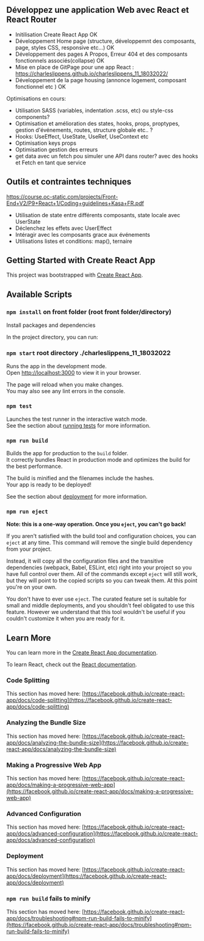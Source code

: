 ## Développez une application Web avec React et React Router


- Initilisation Create React App OK
- Développement Home page (structure, développemnt des composants, page, styles CSS, responsive etc...) OK
- Développement des pages A Propos, Erreur 404 et des composants fonctionnels associés(collapse) OK
- Mise en place de GitPage pour une app React : https://charleslippens.github.io/charleslippens_11_18032022/
- Développement de la page housing (annonce logement, composant fonctionnel etc ) OK

Optimisations en cours:
- Utilisation SASS (variables, indentation .scss, etc) ou style-css components?
- Optimisation et amélioration des states, hooks, props, proptypes, gestion d'événements, routes, structure globale etc.. ?
- Hooks: UseEffect, UseState, UseRef, UseContext etc
- Optimisation keys props
- Optimisation gestion des erreurs 
- get data avec un fetch pou simuler une API dans router? avec des hooks et Fetch en tant que service


##  Outils et contraintes techniques

https://course.oc-static.com/projects/Front-End+V2/P9+React+1/Coding+guidelines+Kasa+FR.pdf

- Utilisation de state entre différents composants, state locale avec UserState
- Déclenchez les effets avec UserEffect
- Intéragir avec les composants grace aux événements
- Utilisations listes et conditions: map(), ternaire

##  Getting Started with Create React App

This project was bootstrapped with [Create React App](https://github.com/facebook/create-react-app).

## Available Scripts

### `npm install` on front folder (root front folder/directory)

Install packages and dependencies

In the project directory, you can run:

### `npm start` root directory ./charleslippens_11_18032022

Runs the app in the development mode.\
Open [http://localhost:3000](http://localhost:3000) to view it in your browser.

The page will reload when you make changes.\
You may also see any lint errors in the console.

### `npm test`

Launches the test runner in the interactive watch mode.\
See the section about [running tests](https://facebook.github.io/create-react-app/docs/running-tests) for more information.

### `npm run build`

Builds the app for production to the `build` folder.\
It correctly bundles React in production mode and optimizes the build for the best performance.

The build is minified and the filenames include the hashes.\
Your app is ready to be deployed!

See the section about [deployment](https://facebook.github.io/create-react-app/docs/deployment) for more information.

### `npm run eject`

**Note: this is a one-way operation. Once you `eject`, you can't go back!**

If you aren't satisfied with the build tool and configuration choices, you can `eject` at any time. This command will remove the single build dependency from your project.

Instead, it will copy all the configuration files and the transitive dependencies (webpack, Babel, ESLint, etc) right into your project so you have full control over them. All of the commands except `eject` will still work, but they will point to the copied scripts so you can tweak them. At this point you're on your own.

You don't have to ever use `eject`. The curated feature set is suitable for small and middle deployments, and you shouldn't feel obligated to use this feature. However we understand that this tool wouldn't be useful if you couldn't customize it when you are ready for it.

## Learn More

You can learn more in the [Create React App documentation](https://facebook.github.io/create-react-app/docs/getting-started).

To learn React, check out the [React documentation](https://reactjs.org/).

### Code Splitting

This section has moved here: [https://facebook.github.io/create-react-app/docs/code-splitting](https://facebook.github.io/create-react-app/docs/code-splitting)

### Analyzing the Bundle Size

This section has moved here: [https://facebook.github.io/create-react-app/docs/analyzing-the-bundle-size](https://facebook.github.io/create-react-app/docs/analyzing-the-bundle-size)

### Making a Progressive Web App

This section has moved here: [https://facebook.github.io/create-react-app/docs/making-a-progressive-web-app](https://facebook.github.io/create-react-app/docs/making-a-progressive-web-app)

### Advanced Configuration

This section has moved here: [https://facebook.github.io/create-react-app/docs/advanced-configuration](https://facebook.github.io/create-react-app/docs/advanced-configuration)

### Deployment

This section has moved here: [https://facebook.github.io/create-react-app/docs/deployment](https://facebook.github.io/create-react-app/docs/deployment)

### `npm run build` fails to minify

This section has moved here: [https://facebook.github.io/create-react-app/docs/troubleshooting#npm-run-build-fails-to-minify](https://facebook.github.io/create-react-app/docs/troubleshooting#npm-run-build-fails-to-minify)
